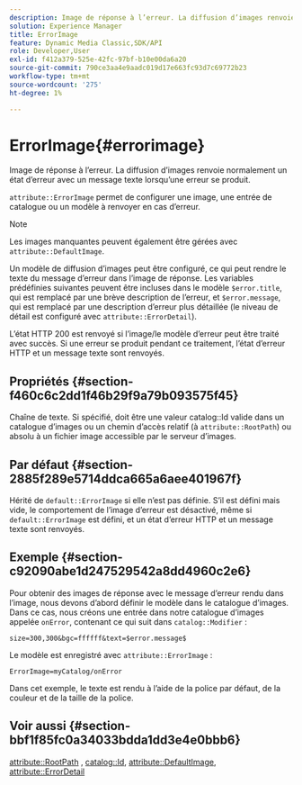 ```yaml
---
description: Image de réponse à l’erreur. La diffusion d’images renvoie normalement un état d’erreur avec un message texte lorsqu’une erreur se produit.
solution: Experience Manager
title: ErrorImage
feature: Dynamic Media Classic,SDK/API
role: Developer,User
exl-id: f412a379-525e-42fc-97bf-b10e00da6a20
source-git-commit: 790ce3aa4e9aadc019d17e663fc93d7c69772b23
workflow-type: tm+mt
source-wordcount: '275'
ht-degree: 1%

---
```


# ErrorImage{#errorimage}

Image de réponse à l’erreur. La diffusion d’images renvoie normalement un état d’erreur avec un message texte lorsqu’une erreur se produit.

`attribute::ErrorImage` permet de configurer une image, une entrée de catalogue ou un modèle à renvoyer en cas d’erreur.

>[!NOTE]
>
>Les images manquantes peuvent également être gérées avec `attribute::DefaultImage`.

Un modèle de diffusion d’images peut être configuré, ce qui peut rendre le texte du message d’erreur dans l’image de réponse. Les variables prédéfinies suivantes peuvent être incluses dans le modèle `$error.title`, qui est remplacé par une brève description de l’erreur, et `$error.message`, qui est remplacé par une description d’erreur plus détaillée (le niveau de détail est configuré avec `attribute::ErrorDetail`).

L’état HTTP 200 est renvoyé si l’image/le modèle d’erreur peut être traité avec succès. Si une erreur se produit pendant ce traitement, l’état d’erreur HTTP et un message texte sont renvoyés.

## Propriétés {#section-f460c6c2dd1f46b29f9a79b093575f45}

Chaîne de texte. Si spécifié, doit être une valeur catalog::Id valide dans un catalogue d’images ou un chemin d’accès relatif (à `attribute::RootPath`) ou absolu à un fichier image accessible par le serveur d’images.

## Par défaut {#section-2885f289e5714ddca665a6aee401967f}

Hérité de `default::ErrorImage` si elle n’est pas définie. S’il est défini mais vide, le comportement de l’image d’erreur est désactivé, même si `default::ErrorImage` est défini, et un état d’erreur HTTP et un message texte sont renvoyés.

## Exemple {#section-c92090abe1d247529542a8dd4960c2e6}

Pour obtenir des images de réponse avec le message d’erreur rendu dans l’image, nous devons d’abord définir le modèle dans le catalogue d’images. Dans ce cas, nous créons une entrée dans notre catalogue d’images appelée `onError`, contenant ce qui suit dans `catalog::Modifier` :

`size=300,300&bgc=ffffff&text=$error.message$`

Le modèle est enregistré avec `attribute::ErrorImage` :

`ErrorImage=myCatalog/onError`

Dans cet exemple, le texte est rendu à l’aide de la police par défaut, de la couleur et de la taille de la police.

## Voir aussi {#section-bbf1f85fc0a34033bdda1dd3e4e0bbb6}

[attribute::RootPath](../../../../../is-api/image-catalog/image-serving-api-ref/c-image-catalog-reference/c-attributes-reference/r-rootpath.md#reference-17d57e5967be403b8408fa7214017494) , [catalog::Id](/help/aem-is-ir-api/is-api/image-catalog/image-serving-api-ref/c-image-catalog-reference/c-image-svg-data-reference/c-image-data-reference/r-id-cat.md), [attribute::DefaultImage](../../../../../is-api/image-catalog/image-serving-api-ref/c-image-catalog-reference/c-attributes-reference/r-is-cat-defaultimage.md#reference-8e9900e129f54ed68462a3c2fc3bc433), [attribute::ErrorDetail](../../../../../is-api/image-catalog/image-serving-api-ref/c-image-catalog-reference/c-attributes-reference/r-errordetail.md#reference-4987c8cddcba4c88960170e49cafc561)
